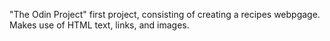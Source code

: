 "The Odin Project" first project, consisting of creating a recipes webpgage. Makes use of HTML text, links, and images.
